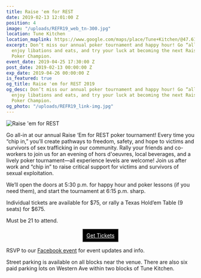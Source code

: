 ```yaml
---
title: Raise 'em for REST
date: 2019-02-13 12:01:00 Z
position: 4
image: "/uploads/REFR19_web_tn-300.jpg"
location: Tune Kitchen
location_maplink: https://www.google.com/maps/place/Tune+Kitchen/@47.612279,-122.3478418,17z/data=!4m12!1m6!3m5!1s0x5490154d0a55d08d:0x3ddaaf616aa2b4d6!2sTune+Kitchen!8m2!3d47.6122754!4d-122.3456532!3m4!1s0x5490154d0a55d08d:0x3ddaaf616aa2b4d6!8m2!3d47.6122754!4d-122.3456532
excerpt: Don’t miss our annual poker tournament and happy hour! Go “all-in” for REST,
  enjoy libations and eats, and try your luck at becoming the next Raise ‘em for REST
  Poker Champion.
event_date: 2019-04-25 17:30:00 Z
post_date: 2019-02-13 00:00:00 Z
exp_date: 2019-04-26 00:00:00 Z
is_featured: true
og_title: Raise 'em for REST 2019
og_desc: Don’t miss our annual poker tournament and happy hour! Go “all-in” for REST,
  enjoy libations and eats, and try your luck at becoming the next Raise ‘em for REST
  Poker Champion.
og_photo: "/uploads/REFR19_link-img.jpg"
---
```


![Raise 'em for REST](/uploads/REFR19_link-img_800.jpg)

Go all-in at our annual Raise ‘Em for REST poker tournament! Every time you “chip in,” you’ll create pathways to freedom, safety, and hope to victims and survivors of sex trafficking in our community. Rally your friends and co-workers to join us for an evening of hors d'oeuvres, local beverages, and a lively poker tournament—all experience levels are welcome! Join us after work and “chip in” to raise critical support for victims and survivors of sexual exploitation. 
 
We’ll open the doors at 5:30 p.m. for happy hour and poker lessons (if you need them), and start the tournament at 6:15 p.m. sharp.

Individual tickets are available for $75, or rally a Texas Hold’em Table (9 seats) for $675.

Must be 21 to attend. 

<!-- BEGIN: Tickets Button --><div align="center"><a href="https://iwantrest.ejoinme.org/MyEvents/RaiseEmforREST2019/tabid/1037273/Default.aspx" class="button" style="background-color: rgb(0, 0, 0); border: 1px solid rgb(91, 91, 91); color: rgb(255, 255, 255); display: inline-block; padding: 8px 10px; text-shadow: none; border-radius: 0px;">Get Tickets</a></div>


RSVP to our [Facebook event](http://bit.ly/RaiseEmForREST19) for event updates and info.

Street parking is available on all blocks near the venue. There are also six paid parking lots on Western Ave within two blocks of Tune Kitchen.  

